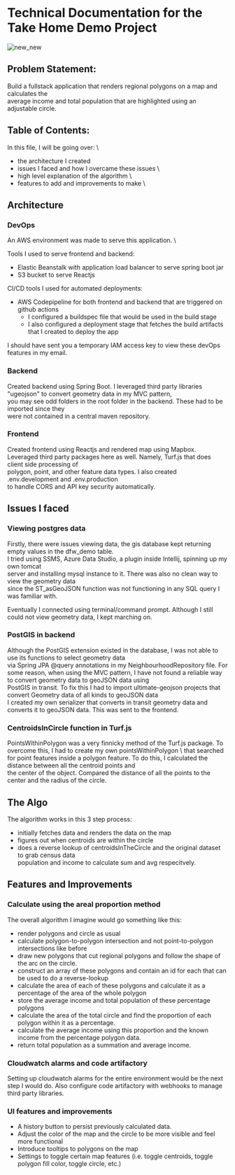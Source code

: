 # Technical Documentation for the Take Home Demo Project
![new_new](https://github.com/svmnikhil/locate-alpha-frontend/assets/43412606/3831180b-18fa-48a3-a804-cff6ea303723)

## Problem Statement:

Build a fullstack application that renders regional polygons on a map and calculates the \
average income and total population that are highlighted using an adjustable circle.


## Table of Contents:

In this file, I will be going over: \
- the architecture I created
- issues I faced and how I overcame these issues \
- high level explanation of the algorithm \
- features to add and improvements to make \

## Architecture

### DevOps

An AWS environment was made to serve this application. \

Tools I used to serve frontend and backend:
- Elastic Beanstalk with application load balancer to serve spring boot jar
- S3 bucket to serve Reactjs 

CI/CD tools I used for automated deployments:
- AWS Codepipeline for both frontend and backend that are triggered on github actions
    - I configured a buildspec file that would be used in the build stage 
    - I also configured a deployment stage that fetches the build artifacts that I created to deploy the app

I should have sent you a temporary IAM access key to view these devOps features in my email.

### Backend

Created backend using Spring Boot. 
I leveraged third party libraries "ugeojson" to convert geometry data in my MVC pattern, \
you may see odd folders in the root folder in the backend. These had to be imported since they \
were not contained in a central maven repository.

### Frontend

Created frontend using Reactjs and rendered map using Mapbox.
Leveraged third party packages here as well. Namely, Turf.js that does client side processing of \
polygon, point, and other feature data types. I also created .env.development and .env.production \
to handle CORS and API key security automatically. 

## Issues I faced

### Viewing postgres data

Firstly, there were issues viewing data, the gis database kept returning empty values in the dfw_demo table. \
I tried using SSMS, Azure Data Studio, a plugin inside Intellij, spinning up my own tomcat \
server and installing mysql instance to it. There was also no clean way to view the geometry data \
since the ST_asGeoJSON function was not functioning in any SQL query I was familiar with. 

Eventually I connected using terminal/command prompt.
Although I still could not view geometry data, I kept marching on.


### PostGIS in backend

Although the PostGIS extension existed in the database, I was not able to use its functions to select geometry data \
via Spring JPA @query annotations in my NeighbourhoodRepository file. 
For some reason, when using the MVC pattern, I have not found a reliable way to convert geometry data to geoJSON data using \
PostGIS in transit. To fix this I had to import ultimate-geojson projects that convert Geometry data of all kinds to geoJSON data \
I created my own serializer that converts in transit geometry data and converts it to geoJSON data. This was sent to the frontend.

### CentroidsInCircle function in Turf.js

PointsWithinPolygon was a very finnicky method of the Turf.js package. To overcome this, I had to create my own pointsWithinPolygon \ 
that searched for point features inside a polygon feature. To do this, I calculated the distance between all the centroid points and \
the center of the object. Compared the distance of all the points to the center and the radius of the circle. 


## The Algo

The algorithm works in this 3 step process: 
- initially fetches data and renders the data on the map
- figures out when centroids are within the circle 
- does a reverse lookup of centroidsInTheCircle and the original dataset to grab census data \
    population and income to calculate sum and avg respecitvely.

## Features and Improvements

### Calculate using the areal proportion method

The overall algorithm I imagine would go something like this:
- render polygons and circle as usual
- calculate polygon-to-polygon intersection and not point-to-polygon intersections like before
- draw new polygons that cut regional polygons and follow the shape of the arc on the circle.
- construct an array of these polygons and contain an id for each that can be used to do a reverse-lookup
- calculate the area of each of these polygons and calculate it as a percentage of the area of the whole polygon
- store the average income and total population of these percentage polygons
- calculate the area of the total circle and find the proportion of each polygon within it as a percentage.
- calculate the average income using this proportion and the known income from the percentage polygon data.
- return total population as a summation and average income.

### Cloudwatch alarms and code artifactory

Setting up cloudwatch alarms for the entire environment would be the next step I would do. Also configure code artifactory with webhooks to manage third party libraries.

### UI features and improvements

- A history button to persist previously calculated data. 
- Adjust the color of the map and the circle to be more visible and feel more functional
- Introduce tooltips to polygons on the map
- Settings to toggle certain map features (i.e. toggle centroids, toggle polygon fill color, toggle circle, etc.)

